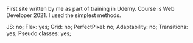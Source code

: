 First site written by me as part of training in Udemy. Course is Web Developer 2021.
I used the simplest methods.

JS: no;
Flex: yes;
Grid: no;
PerfectPixel: no;
Adaptability: no;
Transitions: yes;
Pseudo classes: yes;